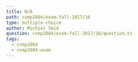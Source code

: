 ```yaml
---
title: N/A
path: comp2804/exam-fall-2017/16
type: multiple-choice
author: Michiel Smid
question: comp2804/exam-fall-2017/16/question.ts
tags:
  - comp2804
  - comp2804-exam
---
```

